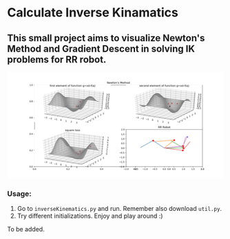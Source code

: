 # Calculate Inverse Kinamatics
## This small project aims to visualize Newton's Method and Gradient Descent in solving IK problems for RR robot.
![alt text](https://github.com/zzhuolun/InverseKinematics/blob/master/Figure_1.png)

### Usage:
1. Go to `inverseKinematics.py` and run. Remember also download `util.py`.
2. Try different initializations. Enjoy and play around :)

To be added.
